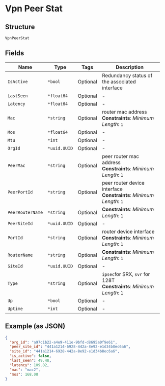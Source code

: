 
# Vpn Peer Stat

## Structure

`VpnPeerStat`

## Fields

| Name | Type | Tags | Description |
|  --- | --- | --- | --- |
| `IsActive` | `*bool` | Optional | Redundancy status of the associated interface |
| `LastSeen` | `*float64` | Optional | - |
| `Latency` | `*float64` | Optional | - |
| `Mac` | `*string` | Optional | router mac address<br>**Constraints**: *Minimum Length*: `1` |
| `Mos` | `*float64` | Optional | - |
| `Mtu` | `*int` | Optional | - |
| `OrgId` | `*uuid.UUID` | Optional | - |
| `PeerMac` | `*string` | Optional | peer router mac address<br>**Constraints**: *Minimum Length*: `1` |
| `PeerPortId` | `*string` | Optional | peer router device interface<br>**Constraints**: *Minimum Length*: `1` |
| `PeerRouterName` | `*string` | Optional | **Constraints**: *Minimum Length*: `1` |
| `PeerSiteId` | `*uuid.UUID` | Optional | - |
| `PortId` | `*string` | Optional | router device interface<br>**Constraints**: *Minimum Length*: `1` |
| `RouterName` | `*string` | Optional | **Constraints**: *Minimum Length*: `1` |
| `SiteId` | `*uuid.UUID` | Optional | - |
| `Type` | `*string` | Optional | `ipsec`for SRX, `svr` for 128T<br>**Constraints**: *Minimum Length*: `1` |
| `Up` | `*bool` | Optional | - |
| `Uptime` | `*int` | Optional | - |

## Example (as JSON)

```json
{
  "org_id": "a97c1b22-a4e9-411e-9bfd-d8695a0f9e61",
  "peer_site_id": "441a1214-6928-442a-8e92-e1d34b8ec6a6",
  "site_id": "441a1214-6928-442a-8e92-e1d34b8ec6a6",
  "is_active": false,
  "last_seen": 49.48,
  "latency": 109.82,
  "mac": "mac2",
  "mos": 168.08
}
```

